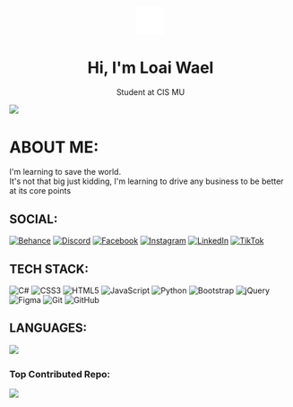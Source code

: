 <div>
<p align="center">
  <img src="./logo.png" alt="Header Image" width="10%">
</p>
<h1 align="center"> Hi, I'm Loai Wael </h1>
<p align="center">Student at CIS MU</p>

[![](https://visitcount.itsvg.in/api?id=LoaiWael&icon=7&color=12)](https://visitcount.itsvg.in)
# ABOUT ME:
I'm learning to save the world.<br/> It's not that big just kidding, I'm learning to drive any business to be better at its core points


## SOCIAL:
[![Behance](https://img.shields.io/badge/Behance-1769ff?logo=behance&logoColor=white)](https://behance.net/crzyby) [![Discord](https://img.shields.io/badge/Discord-%237289DA.svg?logo=discord&logoColor=white)](https://discord.com/invite/Fqa67cq7mc) [![Facebook](https://img.shields.io/badge/Facebook-%231877F2.svg?logo=Facebook&logoColor=white)](https://facebook.com/mirror.edge40) [![Instagram](https://img.shields.io/badge/Instagram-%23E4405F.svg?logo=Instagram&logoColor=white)](https://instagram.com/loai_3dz) [![LinkedIn](https://img.shields.io/badge/LinkedIn-%230077B5.svg?logo=linkedin&logoColor=white)](https://linkedin.com/in/loai-wael-374a93299) [![TikTok](https://img.shields.io/badge/TikTok-%23000000.svg?logo=TikTok&logoColor=white)](https://tiktok.com/@l.0.a.i) 

## TECH STACK:
![C#](https://img.shields.io/badge/c%23-%23239120.svg?style=flat&logo=csharp&logoColor=white) ![CSS3](https://img.shields.io/badge/css3-%231572B6.svg?style=flat&logo=css3&logoColor=white) ![HTML5](https://img.shields.io/badge/html5-%23E34F26.svg?style=flat&logo=html5&logoColor=white) ![JavaScript](https://img.shields.io/badge/javascript-%23323330.svg?style=flat&logo=javascript&logoColor=%23F7DF1E) ![Python](https://img.shields.io/badge/python-3670A0?style=flat&logo=python&logoColor=ffdd54) ![Bootstrap](https://img.shields.io/badge/bootstrap-%238511FA.svg?style=flat&logo=bootstrap&logoColor=white) ![jQuery](https://img.shields.io/badge/jquery-%230769AD.svg?style=flat&logo=jquery&logoColor=white) ![Figma](https://img.shields.io/badge/figma-%23F24E1E.svg?style=flat&logo=figma&logoColor=white) ![Git](https://img.shields.io/badge/git-%23F05033.svg?style=flat&logo=git&logoColor=white) ![GitHub](https://img.shields.io/badge/github-%23121011.svg?style=flat&logo=github&logoColor=white)

## LANGUAGES:
![](https://github-readme-stats.vercel.app/api/top-langs/?username=LoaiWael&theme=dark&hide_border=false&include_all_commits=true&count_private=true&layout=compact)

### Top Contributed Repo:
![](https://github-contributor-stats.vercel.app/api?username=LoaiWael&limit=5&theme=dark&combine_all_yearly_contributions=true)
